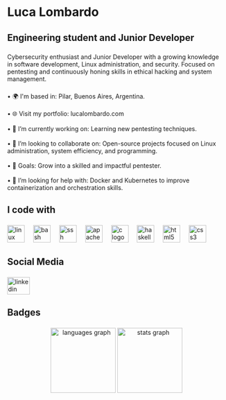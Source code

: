 <h1 align="left">Luca Lombardo</h1>

###

<h2 align="left">Engineering student and Junior Developer</h2>

###

<p align="left">Cybersecurity enthusiast and Junior Developer with a growing knowledge in software development, Linux administration, and security. Focused on pentesting and continuously honing skills in ethical hacking and system management.</p>

###

<p align="left">• 🌍 I'm based in: Pilar, Buenos Aires, Argentina.<br><br>• 🌐 Visit my portfolio: lucalombardo.com<br><br>• 🔭 I’m currently working on: Learning new pentesting techniques.<br><br>• 👯 I’m looking to collaborate on: Open-source projects focused on Linux administration, system efficiency, and programming.<br><br>• 🎯 Goals: Grow into a skilled and impactful pentester.<br><br>• 🤝 I’m looking for help with: Docker and Kubernetes to improve containerization and orchestration skills.</p>

###

<h2 align="left">I code with</h2>

###

<div align="left">
  <img src="https://skillicons.dev/icons?i=linux" height="40" alt="linux logo"  />
  <img width="12" />
  <img src="https://cdn.jsdelivr.net/gh/devicons/devicon/icons/bash/bash-original.svg" height="40" alt="bash logo"  />
  <img width="12" />
  <img src="https://cdn.jsdelivr.net/gh/devicons/devicon/icons/ssh/ssh-original.svg" height="40" alt="ssh logo"  />
  <img width="12" />
  <img src="https://cdn.jsdelivr.net/gh/devicons/devicon/icons/apache/apache-original.svg" height="40" alt="apache logo"  />
  <img width="12" />
  <img src="https://skillicons.dev/icons?i=c" height="40" alt="c logo"  />
  <img width="12" />
  <img src="https://skillicons.dev/icons?i=haskell" height="40" alt="haskell logo"  />
  <img width="12" />
  <img src="https://skillicons.dev/icons?i=html" height="40" alt="html5 logo"  />
  <img width="12" />
  <img src="https://skillicons.dev/icons?i=css" height="40" alt="css3 logo"  />
</div>

###

<h2 align="left">Social Media</h2>

###

<div align="left">
  <a href="www.linkedin.com/in/luca-santiago-lombardo-038a97353" target="_blank">
    <img src="https://raw.githubusercontent.com/maurodesouza/profile-readme-generator/master/src/assets/icons/social/linkedin/default.svg" width="52" height="40" alt="linkedin logo"  />
  </a>
</div>

###

<h2 align="left">Badges</h2>

###

<div align="center">
  <img src="https://github-readme-stats.vercel.app/api/top-langs?username=Lucacux&locale=en&hide_title=false&layout=compact&card_width=320&langs_count=5&theme=github_dark&hide_border=false&order=2" height="150" alt="languages graph"  />
  <img src="https://github-readme-stats.vercel.app/api?username=Lucacux&hide_title=false&hide_rank=false&show_icons=true&include_all_commits=true&count_private=true&disable_animations=false&theme=github_dark&locale=en&hide_border=false&order=1" height="150" alt="stats graph"  />
</div>

###
